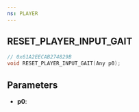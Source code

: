 ```yaml
---
ns: PLAYER
---
```

## RESET_PLAYER_INPUT_GAIT

```c
// 0x61A2EECAB274829B
void RESET_PLAYER_INPUT_GAIT(Any p0);
```

## Parameters
* **p0**:
